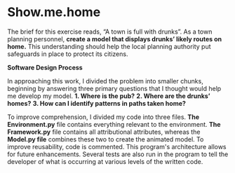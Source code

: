 # Show.me.home
The brief for this exercise reads, “A town is full with drunks”. As a town planning personnel, __create a model that displays drunks’ likely routes on home.__ This understanding should help the local planning authority put safeguards in place to protect its citizens.


__Software Design Process__


In approaching this work, I divided the problem into smaller chunks, beginning by answering three primary questions that I thought would help me develop my model.
__1.	Where is the pub?__ 
__2.	Where are the drunks’ homes?__ 
__3.	How can I identify patterns in paths taken home?__ 


To improve comprehension, I divided my code into three files. __The Environment.py__ file contains everything relevant to the environment. __The Framework.py__ file contains all attributional attributes, whereas the __Model.py file__ combines these two to create the animated model.
To improve reusability, code is commented. This program's architecture allows for future enhancements. Several tests are also run in the program to tell the developer of what is occurring at various levels of the written code.
